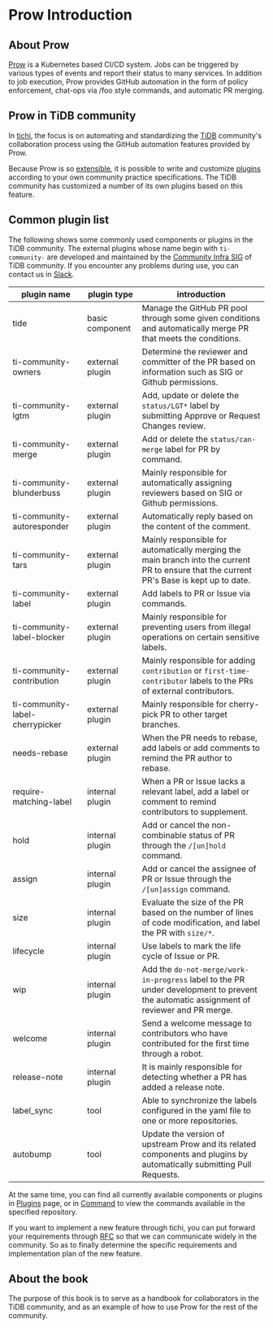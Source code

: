 # Prow Introduction

## About Prow

[Prow](https://github.com/kubernetes/test-infra/tree/master/prow) is a Kubernetes based CI/CD system. 
Jobs can be triggered by various types of events and report their status to many services. In addition to job execution, Prow provides GitHub automation in the form of policy enforcement, chat-ops via /foo style commands, and automatic PR merging.

## Prow in TiDB community

In [tichi](https://github.com/ti-community-infra/tichi), the focus is on automating and standardizing the [TiDB](https://github.com/pingcap/tidb) community's collaboration process using the GitHub automation features provided by Prow.

Because Prow is so [extensible](https://github.com/kubernetes/test-infra/tree/master/prow/plugins), it is possible to write and customize [plugins](https://github.com/ti-community-infra/tichi/tree/master/internal/pkg/externalplugins) according to your own community practice specifications.
The TiDB community has customized a number of its own plugins based on this feature.

## Common plugin list

The following shows some commonly used components or plugins in the TiDB community. The external plugins whose name begin with `ti-community-` are developed and maintained by the [Community Infra SIG](https://developer.tidb.io/SIG/community-infra) of TiDB community. If you encounter any problems during use, you can contact us in [Slack](https://slack.tidb.io/invite?team=tidb-community&channel=sig-community-infra&ref=github).

| plugin name                     | plugin type     | introduction                                                                                                                              |
| ------------------------------- | --------------- | ----------------------------------------------------------------------------------------------------------------------------------------- |
| tide                            | basic component | Manage the GitHub PR pool through some given conditions and automatically merge PR that meets the conditions.                             |
| ti-community-owners             | external plugin | Determine the reviewer and committer of the PR based on information such as SIG or Github permissions.                                    |
| ti-community-lgtm               | external plugin | Add, update or delete the `status/LGT*` label by submitting Approve or Request Changes review.                                                                                     |
| ti-community-merge              | external plugin | Add or delete the `status/can-merge` label for PR by command.                                                                             |
| ti-community-blunderbuss        | external plugin | Mainly responsible for automatically assigning reviewers based on SIG or Github permissions.                                              |
| ti-community-autoresponder      | external plugin | Automatically reply based on the content of the comment.                                                                                  |
| ti-community-tars               | external plugin | Mainly responsible for automatically merging the main branch into the current PR to ensure that the current PR's Base is kept up to date. |
| ti-community-label              | external plugin | Add labels to PR or Issue via commands.                                                                                                   |
| ti-community-label-blocker      | external plugin | Mainly responsible for preventing users from illegal operations on certain sensitive labels.                                              |
| ti-community-contribution       | external plugin | Mainly responsible for adding `contribution` or `first-time-contributor` labels to the PRs of external contributors.                      |
| ti-community-label-cherrypicker | external plugin | Mainly responsible for cherry-pick PR to other target branches.                                                                           |
| needs-rebase                    | external plugin | When the PR needs to rebase, add labels or add comments to remind the PR author to rebase.                                                |
| require-matching-label          | internal plugin | When a PR or Issue lacks a relevant label, add a label or comment to remind contributors to supplement.                                   |
| hold                            | internal plugin | Add or cancel the non-combinable status of PR through the `/[un]hold` command.                                                            |
| assign                          | internal plugin | Add or cancel the assignee of PR or Issue through the `/[un]assign` command.                                                              |
| size                            | internal plugin | Evaluate the size of the PR based on the number of lines of code modification, and label the PR with `size/*`.                            |
| lifecycle                       | internal plugin | Use labels to mark the life cycle of Issue or PR.                                                                                         |
| wip                             | internal plugin | Add the `do-not-merge/work-in-progress` label to the PR under development to prevent the automatic assignment of reviewer and PR merge.   |
| welcome                         | internal plugin | Send a welcome message to contributors who have contributed for the first time through a robot.                                           |
| release-note                    | internal plugin | It is mainly responsible for detecting whether a PR has added a release note.                                                             |
| label_sync                      | tool            | Able to synchronize the labels configured in the yaml file to one or more repositories.                                                   |
| autobump                        | tool            | Update the version of upstream Prow and its related components and plugins by automatically submitting Pull Requests.                     |

At the same time, you can find all currently available components or plugins in [Plugins](https://prow.tidb.io/plugins) page, or in [Command](https://prow.tidb.io/command-help) to view the commands available in the specified repository.

If you want to implement a new feature through tichi, you can put forward your requirements through [RFC](https://github.com/ti-community-infra/rfcs) so that we can communicate widely in the community. So as to finally determine the specific requirements and implementation plan of the new feature.

## About the book

The purpose of this book is to serve as a handbook for collaborators in the TiDB community, and as an example of how to use Prow for the rest of the community.

